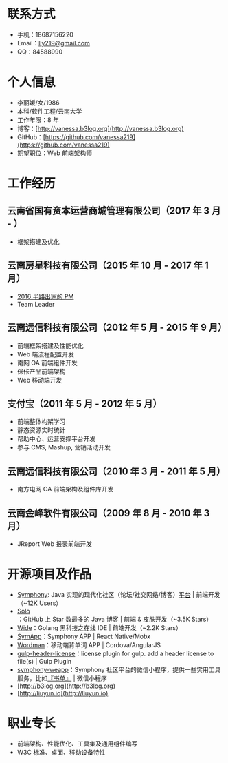 # 联系方式

* 手机：18687156220
* Email：lly219@gmail.com
* QQ：84588990

# 个人信息

* 李丽媛/女/1986
* 本科/软件工程/云南大学
* 工作年限：8 年
* 博客：[http://vanessa.b3log.org](http://vanessa.b3log.org)
* GitHub：[https://github.com/vanessa219](https://github.com/vanessa219)
* 期望职位：Web 前端架构师

# 工作经历

## 云南省国有资本运营商城管理有限公司（2017 年 3 月 - ）

* 框架搭建及优化

## 云南房星科技有限公司（2015 年 10 月 - 2017 年 1 月）

* [2016 半路出家的 PM](https://hacpai.com/article/1485104264974)
* Team Leader

## 云南远信科技有限公司（2012 年 5 月 - 2015 年 9 月）

* 前端框架搭建及性能优化
* Web 端流程配置开发
* 南网 OA 前端组件开发
* 侎佧产品前端架构
* Web 移动端开发

## 支付宝（2011 年 5 月 - 2012 年 5 月）

* 前端整体构架学习
* 静态资源实时统计
* 帮助中心、运营支撑平台开发
* 参与 CMS, Mashup, 营销活动开发

## 云南远信科技有限公司（2010 年 3 月 - 2011 年 5 月）

* 南方电网 OA 前端架构及组件库开发

## 云南金峰软件有限公司（2009 年 8 月 - 2010 年 3 月）

* JReport Web 报表前端开发

# 开源项目及作品

* [Symphony](https://github.com/b3log/symphony): Java 实现的现代化社区（论坛/社交网络/博客）[平台](https://hacpai.com) | 前端开发（~12K Users）
* [Solo](https://github.com/b3log/b3log-solo)：GitHub 上 Star 数最多的 Java 博客 | 前端 & 皮肤开发（~3.5K Stars）
* [Wide](https://github.com/b3log/wide)：Golang 黑科技之在线 IDE | 前端开发（~2.2K Stars）
* [SymApp](https://github.com/b3log/symapp)：Symphony APP | React Native/Mobx 
* [Wordman](https://github.com/b3log/b3log-wordman)：移动端背单词 APP | Cordova/AngularJS 
* [gulp-header-license](https://github.com/Vanessa219/gulp-header-license)：license plugin for gulp. add a header license to file(s) | Gulp Plugin
* [symphony-weapp](https://github.com/b3log/symphony-weapp)：Symphony 社区平台的微信小程序，提供一些实用工具服务，比如[『书单』]( https://hacpai.com/tag/book_share) | 微信小程序
* [http://b3log.org](http://b3log.org)
* [http://liuyun.io](http://liuyun.io)

# 职业专长

* 前端架构、性能优化、工具集及通用组件编写
* W3C 标准、桌面、移动设备特性
